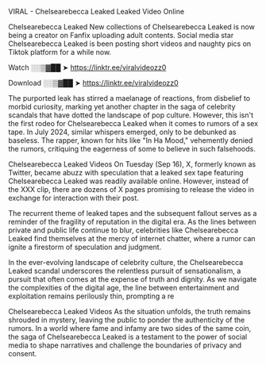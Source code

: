 VIRAL - Chelsearebecca Leaked Leaked Video Online

Chelsearebecca Leaked New collections of Chelsearebecca Leaked is now being a creator on Fanfix uploading adult contents. Social media star Chelsearebecca Leaked is been posting short videos and naughty pics on Tiktok platform for a while now.

Watch ░░▒▓██ ➤ https://linktr.ee/viralvideozz0

Download ░░▒▓██ ➤ https://linktr.ee/viralvideozz0

The purported leak has stirred a maelanage of reactions, from disbelief to morbid curiosity, marking yet another chapter in the saga of celebrity scandals that have dotted the landscape of pop culture. However, this isn't the first rodeo for Chelsearebecca Leaked when it comes to rumors of a sex tape. In July 2024, similar whispers emerged, only to be debunked as baseless. The rapper, known for hits like "In Ha Mood," vehemently denied the rumors, critiquing the eagerness of some to believe in such falsehoods.

Chelsearebecca Leaked Videos
On Tuesday (Sep 16), X, formerly known as Twitter, became abuzz with speculation that a leaked sex tape featuring Chelsearebecca Leaked was readily available online. However, instead of the XXX clip, there are dozens of X pages promising to release the video in exchange for interaction with their post.

The recurrent theme of leaked tapes and the subsequent fallout serves as a reminder of the fragility of reputation in the digital era. As the lines between private and public life continue to blur, celebrities like Chelsearebecca Leaked find themselves at the mercy of internet chatter, where a rumor can ignite a firestorm of speculation and judgment.

In the ever-evolving landscape of celebrity culture, the Chelsearebecca Leaked scandal underscores the relentless pursuit of sensationalism, a pursuit that often comes at the expense of truth and dignity. As we navigate the complexities of the digital age, the line between entertainment and exploitation remains perilously thin, prompting a re

Chelsearebecca Leaked Videos
As the situation unfolds, the truth remains shrouded in mystery, leaving the public to ponder the authenticity of the rumors. In a world where fame and infamy are two sides of the same coin, the saga of Chelsearebecca Leaked is a testament to the power of social media to shape narratives and challenge the boundaries of privacy and consent.
